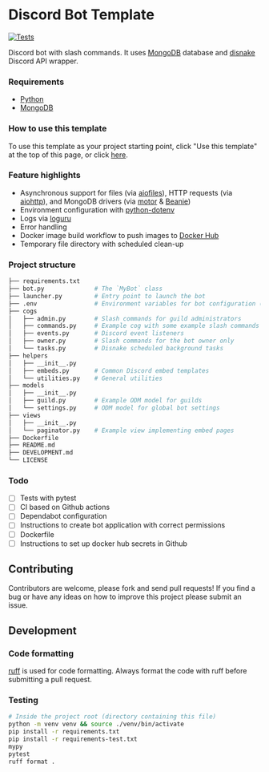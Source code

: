 # Discord Bot Template

[![Tests](https://github.com/notchum/discord-bot-template/actions/workflows/test.yml/badge.svg?branch=master)](https://github.com/notchum/discord-bot-template/actions/workflows/test.yml)

Discord bot with slash commands. It uses [MongoDB](https://docs.mongodb.com/) database and [disnake](https://github.com/DisnakeDev/disnake) Discord API wrapper.

### Requirements

- [Python](https://www.python.org/downloads/)
- [MongoDB](https://docs.mongodb.com/manual/installation/)

### How to use this template

To use this template as your project starting point, click "Use this template" at the top of this page, or click [here](https://github.com/notchum/discord-bot-template/generate).

### Feature highlights

* Asynchronous support for files (via [aiofiles](https://github.com/Tinche/aiofiles)), 
  HTTP requests (via [aiohttp](https://github.com/aio-libs/aiohttp)), 
  and MongoDB drivers (via [motor](https://github.com/mongodb/motor) & [Beanie](https://github.com/roman-right/beanie))
* Environment configuration with [python-dotenv](https://github.com/theskumar/python-dotenv)
* Logs via [loguru](https://github.com/delgan/loguru)
* Error handling
* Docker image build workflow to push images to [Docker Hub](https://hub.docker.com/)
* Temporary file directory with scheduled clean-up

### Project structure

```bash
├── requirements.txt
├── bot.py              # The `MyBot` class
├── launcher.py         # Entry point to launch the bot
├── .env                # Environment variables for bot configuration (renamed from .env.example)
├── cogs
│   ├── admin.py        # Slash commands for guild administrators
│   ├── commands.py     # Example cog with some example slash commands
│   ├── events.py       # Discord event listeners
│   ├── owner.py        # Slash commands for the bot owner only
│   └── tasks.py        # Disnake scheduled background tasks
├── helpers
│   ├── __init__.py
│   ├── embeds.py       # Common Discord embed templates
│   └── utilities.py    # General utilities
├── models
│   ├── __init__.py
│   ├── guild.py        # Example ODM model for guilds
│   └── settings.py     # ODM model for global bot settings
├── views
│   ├── __init__.py
│   └── paginator.py    # Example view implementing embed pages
├── Dockerfile
├── README.md
├── DEVELOPMENT.md
└── LICENSE
```

### Todo

- [ ] Tests with pytest
- [ ] CI based on Github actions
- [ ] Dependabot configuration
- [ ] Instructions to create bot application with correct permissions
- [ ] Dockerfile
- [ ] Instructions to set up docker hub secrets in Github

## Contributing

Contributors are welcome, please fork and send pull requests! If you find a bug
or have any ideas on how to improve this project please submit an issue.

## Development

### Code formatting

[ruff](https://github.com/astral-sh/ruff) is used for code formatting. Always format the code with ruff before submitting a pull request.

### Testing

``` sh
# Inside the project root (directory containing this file)
python -m venv venv && source ./venv/bin/activate
pip install -r requirements.txt
pip install -r requirements-test.txt
mypy
pytest
ruff format .
```
